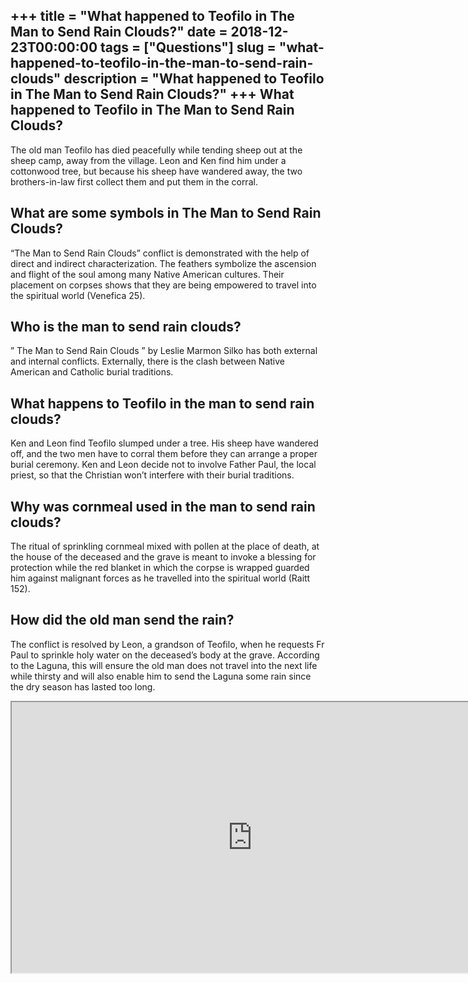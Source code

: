 +++
title = "What happened to Teofilo in The Man to Send Rain Clouds?"
date = 2018-12-23T00:00:00
tags = ["Questions"]
slug = "what-happened-to-teofilo-in-the-man-to-send-rain-clouds"
description = "What happened to Teofilo in The Man to Send Rain Clouds?"
+++
What happened to Teofilo in The Man to Send Rain Clouds?
--------------------------------------------------------

The old man Teofilo has died peacefully while tending sheep out at the sheep camp, away from the village. Leon and Ken find him under a cottonwood tree, but because his sheep have wandered away, the two brothers-in-law first collect them and put them in the corral.

What are some symbols in The Man to Send Rain Clouds?
-----------------------------------------------------

“The Man to Send Rain Clouds” conflict is demonstrated with the help of direct and indirect characterization. The feathers symbolize the ascension and flight of the soul among many Native American cultures. Their placement on corpses shows that they are being empowered to travel into the spiritual world (Venefica 25).

Who is the man to send rain clouds?
-----------------------------------

” The Man to Send Rain Clouds ” by Leslie Marmon Silko has both external and internal conflicts. Externally, there is the clash between Native American and Catholic burial traditions.

What happens to Teofilo in the man to send rain clouds?
-------------------------------------------------------

Ken and Leon find Teofilo slumped under a tree. His sheep have wandered off, and the two men have to corral them before they can arrange a proper burial ceremony. Ken and Leon decide not to involve Father Paul, the local priest, so that the Christian won’t interfere with their burial traditions.

Why was cornmeal used in the man to send rain clouds?
-----------------------------------------------------

The ritual of sprinkling cornmeal mixed with pollen at the place of death, at the house of the deceased and the grave is meant to invoke a blessing for protection while the red blanket in which the corpse is wrapped guarded him against malignant forces as he travelled into the spiritual world (Raitt 152).

How did the old man send the rain?
----------------------------------

The conflict is resolved by Leon, a grandson of Teofilo, when he requests Fr Paul to sprinkle holy water on the deceased’s body at the grave. According to the Laguna, this will ensure the old man does not travel into the next life while thirsty and will also enable him to send the Laguna some rain since the dry season has lasted too long.

<iframe allow="accelerometer; autoplay; clipboard-write; encrypted-media; gyroscope; picture-in-picture" allowfullscreen="" class="__youtube_prefs__  epyt-is-override  no-lazyload" data-no-lazy="1" data-origheight="433" data-origwidth="770" data-skipgform_ajax_framebjll="" height="433" id="_ytid_22192" loading="lazy" src="https://www.youtube.com/embed/HYNymWr4Z10?enablejsapi=1&autoplay=0&cc_load_policy=0&cc_lang_pref=&iv_load_policy=1&loop=0&modestbranding=0&rel=1&fs=1&playsinline=0&autohide=2&theme=dark&color=red&controls=1&" title="YouTube player" width="770"></iframe>